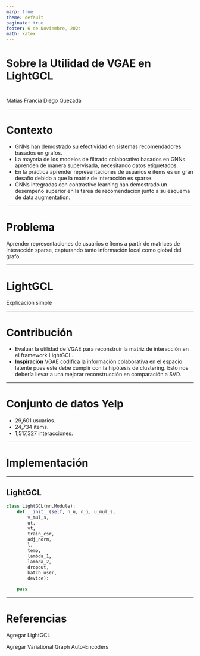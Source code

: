```yaml
---
marp: true
theme: default
paginate: true
footer: 6 de Noviembre, 2024
math: katex
---
```


<style>
    
img[alt~="center"] {
  display: block;
  margin: 0 auto;
}

.center-align {
    margin-right: auto !important;
    margin-left: auto !important;
    text-align: center;
}

.right-align {
    text-align: right;
}

.figure-container {
  display: flex;
  justify-content: space-evenly;
  margin: 0 0 0 0;
  padding: 0 0 0 0;
}
</style>

# Sobre la Utilidad de VGAE en LightGCL


#
Matías Francia
Diego Quezada

---
# Contexto

* GNNs han demostrado su efectividad en sistemas recomendadores basados en grafos.
* La mayoría de los modelos de filtrado colaborativo basados en GNNs aprenden de manera supervisada, necesitando datos etiquetados.
* En la práctica aprender representaciones de usuarios e ítems es un gran desafío debido a que la matriz de interacción es sparse.
* GNNs integradas con contrastive learning han demostrado un desempeño superior en la tarea de recomendación junto a su esquema de data augmentation.


---
# Problema

Aprender representaciones de usuarios e ítems a partir de matrices de interacción sparse, capturando tanto información local como global del grafo.


---
# LightGCL

Explicación simple

---
# Contribución

* Evaluar la utilidad de VGAE para reconstruir la matriz de interacción en el framework LightGCL.
* **Inspiración** VGAE codifica la información colaborativa en el espacio latente pues este debe cumplir con la hipótesis de clustering. Esto nos debería llevar a una mejorar reconstrucción en comparación a SVD.

<!--* ¿Por qué? La reconstrucción de la matriz de interacción realizada por SVD no considera relaciones a nivel de nodo. Qué pasa con la información colaborativa entre nodos ? co-ocurrencia ? -->


---
# Conjunto de datos Yelp

* 29,601 usuarios.
* 24,734 items.
* 1,517,327 interacciones.

---
# Implementación


---
## LightGCL

```python
class LightGCL(nn.Module):
    def __init__(self, n_u, n_i, u_mul_s,
        v_mul_s,
        ut, 
        vt, 
        train_csr,
        adj_norm, 
        l,   
        temp,
        lambda_1,
        lambda_2,
        dropout,
        batch_user,
        device):

    pass
```

---

# Referencias

Agregar LightGCL

Agregar Variational Graph Auto-Encoders